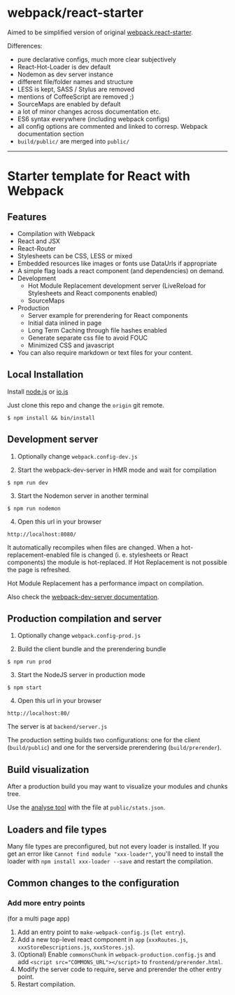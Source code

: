 # webpack/react-starter

Aimed to be simplified version of original [webpack.react-starter](https://github.com/webpack/react-starter).

Differences:
* pure declarative configs, much more clear subjectively
* React-Hot-Loader is dev default
* Nodemon as dev server instance
* different file/folder names and structure
* LESS is kept, SASS / Stylus are removed
* mentions of CoffeeScript are removed ;)
* SourceMaps are enabled by default
* a lot of minor changes across documentation etc.
* ES6 syntax everywhere (including webpack configs)
* all config options are commented and linked to corresp. Webpack documentation section
* `build/public/` are merged into `public/`

---

# Starter template for React with Webpack

## Features

* Compilation with Webpack
* React and JSX
* React-Router
* Stylesheets can be CSS, LESS or mixed
* Embedded resources like images or fonts use DataUrls if appropriate
* A simple flag loads a react component (and dependencies) on demand.
* Development
  * Hot Module Replacement development server (LiveReload for Stylesheets and React components enabled)
  * SourceMaps
* Production
  * Server example for prerendering for React components
  * Initial data inlined in page
  * Long Term Caching through file hashes enabled
  * Generate separate css file to avoid FOUC
  * Minimized CSS and javascript
* You can also require markdown or text files for your content.

## Local Installation

Install [node.js](https://nodejs.org) or [io.js](https://iojs.org)

Just clone this repo and change the `origin` git remote.

```text
$ npm install && bin/install
```

## Development server

1) Optionally change `webpack.config-dev.js`

2) Start the webpack-dev-server in HMR mode and wait for compilation
```
$ npm run dev
```

3) Start the Nodemon server in another terminal
```
$ npm run nodemon
```

4) Open this url in your browser
```
http://localhost:8080/
```

It automatically recompiles when files are changed. When a hot-replacement-enabled file is changed (i. e. stylesheets or React components) the module is hot-replaced. If Hot Replacement is not possible the page is refreshed.

Hot Module Replacement has a performance impact on compilation.

Also check the [webpack-dev-server documentation](http://webpack.github.io/docs/webpack-dev-server.html).


## Production compilation and server

1) Optionally change `webpack.config-prod.js`

2) Build the client bundle and the prerendering bundle
```
$ npm run prod
```

3) Start the NodeJS server in production mode
```
$ npm start
```

4) Open this url in your browser
```
http://localhost:80/
```

The server is at `backend/server.js`

The production setting builds two configurations: one for the client (`build/public`) and one for the serverside prerendering (`build/prerender`).


## Build visualization

After a production build you may want to visualize your modules and chunks tree.

Use the [analyse tool](http://webpack.github.io/analyse/) with the file at `public/stats.json`.


## Loaders and file types

Many file types are preconfigured, but not every loader is installed. If you get an error like `Cannot find module "xxx-loader"`, you'll need to install the loader with `npm install xxx-loader --save` and restart the compilation.


## Common changes to the configuration

### Add more entry points

(for a multi page app)

1. Add an entry point to `make-webpack-config.js` (`let entry`).
2. Add a new top-level react component in `app` (`xxxRoutes.js`, `xxxStoreDescriptions.js`, `xxxStores.js`).
3. (Optional) Enable `commonsChunk` in `webpack-production.config.js` and add `<script src="COMMONS_URL"></script>` to `frontend/prerender.html`.
4. Modify the server code to require, serve and prerender the other entry point.
5. Restart compilation.